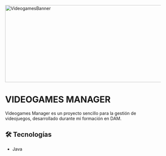 <img width="1000" height="250" alt="VideogamesBanner" src="https://github.com/user-attachments/assets/00be7a24-2588-4f29-8488-5dbdeacec1bb" />

# VIDEOGAMES MANAGER

Videogames Manager es un proyecto sencillo para la gestión de videojuegos, desarrollado durante mi formación en DAM.

## 🛠️ Tecnologías

- Java
